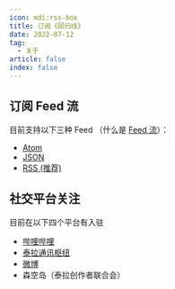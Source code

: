 ```yaml
---
icon: mdi:rss-box
title: 订阅《回归线》
date: 2022-07-12
tag:
  - 关于
article: false
index: false
---
```


## 订阅 Feed 流

目前支持以下三种 Feed （什么是 [Feed 流](https://www.zhihu.com/question/20690652)）：

- [Atom](atom.xml)
- [JSON](feed.json)
- [RSS (推荐)](rss.xml)

## 社交平台关注

目前在以下四个平台有入驻

- [哔哩哔哩](https://space.bilibili.com/1317574696)
- [泰拉通讯枢纽](https://terrach.net/author/14519)
- [微博](https://weibo.com/u/7414874331)
- 森空岛（泰拉创作者联合会）

